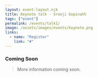 ```yaml
---
layout: event-layout.njk
title: Keynote talk - Sreeji Gopinath
tags: ["event"]
permalink: /events/talk1/
image: /assets/images/events/keynote.png
links:
  - name: "Register"
    link: "#"
---
```

### Coming Soon
> More information coming soon.
